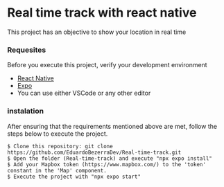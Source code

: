 # Real time track with react native

This project has an objective to show your location in real time

### Requesites

Before you execute this project, verify your development environment

* [React Native]([https://github.com/EduardoBezerraDev/Real-time-track.git](https://reactnative.dev/)) 
* [Expo]([https://github.com/EduardoBezerraDev/Real-time-track.git](https://docs.expo.dev/)) 
* You can use either VSCode or any other editor

### instalation

After ensuring that the requirements mentioned above are met, follow the steps below to execute the project.

```
$ Clone this repository: git clone https://github.com/EduardoBezerraDev/Real-time-track.git
$ Open the folder (Real-time-track) and execute "npx expo install"
$ Add your Mapbox token (https://www.mapbox.com/) to the 'token' constant in the 'Map' component.
$ Execute the project with "npx expo start"
```
